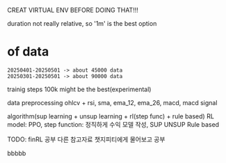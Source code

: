 CREAT VIRTUAL ENV BEFORE DOING THAT!!!

duration
    not really relative, so '1m' is the best option

# of data
    20250401-20250501 -> about 45000 data
    20250301-20250501 -> about 90000 data
    
trainig steps
    100k might be the best(experimental)

data preprocessing
    ohlcv + rsi, sma, ema_12, ema_26, macd, macd signal

algorithm(sup learning + unsup learning + rl(step func) + rule based)
    RL
        model: PPO, 
        step function: 정직하게 수익 모델 작성, 
    SUP
    UNSUP
    Rule based

TODO:
    finRL 공부
    다른 참고자료 챗지피티에게 물어보고 공부


bbbbb